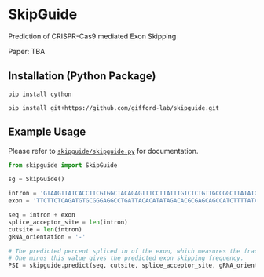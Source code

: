 # SkipGuide
Prediction of CRISPR-Cas9 mediated Exon Skipping

Paper: TBA

## Installation (Python Package)
```shell
pip install cython
```

```shell
pip install git+https://github.com/gifford-lab/skipguide.git
```

## Example Usage
Please refer to [`skipguide/skipguide.py`](skipguide/skipguide.py) for documentation.

```python
from skipguide import SkipGuide

sg = SkipGuide()

intron = 'GTAAGTTATCACCTTCGTGGCTACAGAGTTTCCTTATTTGTCTCTGTTGCCGGCTTATATGGACAAGCATATCACAGCCATTTATCGGAGCGCCTCCGTACACGCTATTATCGGACGCCTCGCGAGATCAATACGATTACCAGCTGCCCTCGTCGACCCAGGTAGCCTGGCGTGACCCCCTCCCGCTGCCCCAG'
exon = 'TTCTTCTCAGATGTGCGGGAGGCCTGATTACACATATAGACACGCGAGCAGCCATCTTTTATAGAATGGGTAGAACCCGTCCTAAGGACTCAGATTGAGCATCGTTTGCTTCTCGAGTACTACCTGGTACAGATGTCTCTTCAAACAG'

seq = intron + exon
splice_acceptor_site = len(intron)
cutsite = len(intron)
gRNA_orientation = '-'

# The predicted percent spliced in of the exon, which measures the fraction of transcripts containing the exon.
# One minus this value gives the predicted exon skipping frequency.
PSI = skipguide.predict(seq, cutsite, splice_acceptor_site, gRNA_orientation)
```
